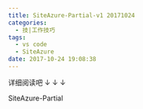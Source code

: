 ```yaml
---
title: SiteAzure-Partial-v1 20171024
categories: 
  - 技|工作技巧
tags:
  - vs code
  - SiteAzure
date: 2017-10-24 19:08:38
---
```


详细阅读吧 ↓ ↓ ↓
 <!-- more --> 
 
 

SiteAzure-Partial
